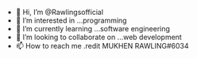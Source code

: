 - 👋 Hi, I’m @Rawlingsofficial
- 👀 I’m interested in ...programming 
- 🌱 I’m currently learning ...software engineering 
- 💞️ I’m looking to collaborate on ...web development 
- 📫 How to reach me .redit MUKHEN RAWLING#6034

<!---
Rawlingsofficial/Rawlingsofficial is a ✨ special ✨ repository because its `README.md` (this file) appears on your GitHub profile.
You can click the Preview link to take a look at your changes.
--->
